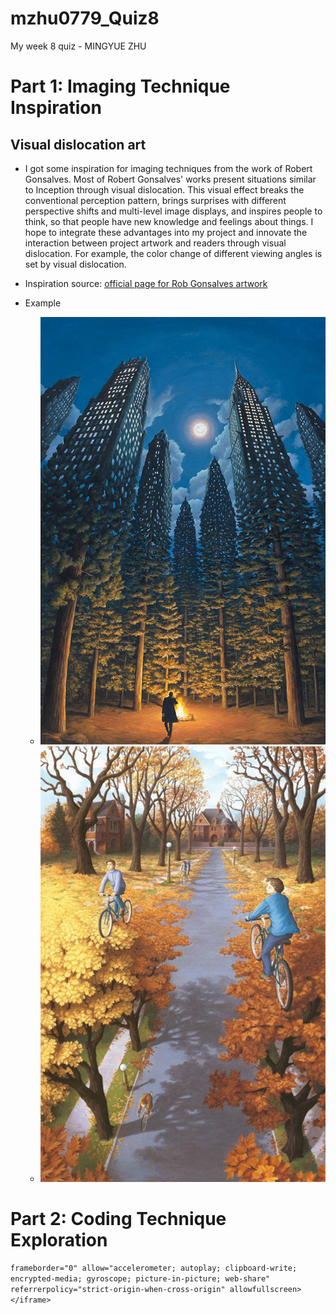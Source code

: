 # mzhu0779_Quiz8
My week 8 quiz - MINGYUE ZHU
# Part 1: Imaging Technique Inspiration
## Visual dislocation art
* I got some inspiration for imaging techniques from the work of Robert Gonsalves. Most of Robert Gonsalves' works present situations similar to Inception through visual dislocation. This visual effect breaks the conventional perception pattern, brings surprises with different perspective shifts and multi-level image displays, and inspires people to think, so that people have new knowledge and feelings about things. I hope to integrate these advantages into my project and innovate the interaction between project artwork and readers through visual dislocation. For example, the color change of different viewing angles is set by visual dislocation.

* Inspiration source:
[official page for Rob Gonsalves artwork](https://www.facebook.com/RobGonsalves.Official)

* Example
  * ![Image 1](<readmeImages/Image 1.jpg>)
  * ![Image 2](<readmeImages/Image 2.jpg>)

# Part 2: Coding Technique Exploration
`frameborder="0" allow="accelerometer; autoplay; clipboard-write; encrypted-media; gyroscope; picture-in-picture; web-share" referrerpolicy="strict-origin-when-cross-origin" allowfullscreen></iframe>`